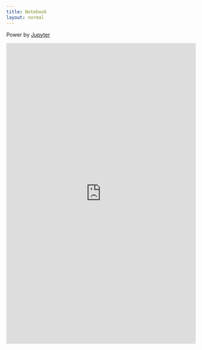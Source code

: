 ```yaml
---
title: Notebook
layout: normal
---
```


Power by [Jupyter](http://jupyter.org)

<iframe frameborder="0" height="800px" width="100%" src='https://notebook.debug.life/tree'>

</iframe>
